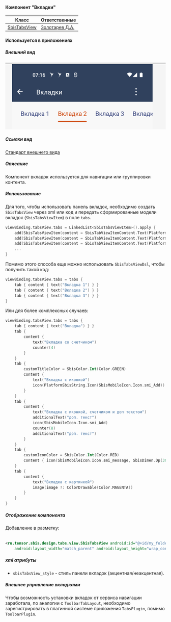 #### Компонент "Вкладки"

| Класс                                                                           | Ответственные                                                                     |
|---------------------------------------------------------------------------------|-----------------------------------------------------------------------------------|
| [SbisTabsView](src/main/kotlin/ru/tensor/sbis/design/tabs/view/SbisTabsView.kt) | [Золотарев Д.А.](https://dev.sbis.ru/person/fb135a4c-c712-4f6e-b52a-6a36dfbdff5e) |

#### Используется в приложениях

##### Внешний вид

![SbisTabsView](doc_resources/img/tabs_showcase.png)

##### Ссылки вид

[Стандарт внешнего вида](https://www.figma.com/proto/Zz20dqmmdEjHX730nJRAfm/Вкладки?page-id=1%3A26&node-id=96-15374&scaling=min-zoom&starting-point-node-id=96%3A15374&hide-ui=1)

##### Описание

Компонент вкладок используется для навигации или группировки контента.

##### Использование

Для того, чтобы использовать панель вкладок, необходимо создать `SbisTabsView` через xml или код и
передать сформированные модели
вкладок (`SbisTabsViewItem`) в поле `tabs`.

```kotlin
viewBinding.tabsView.tabs = LinkedList<SbisTabsViewItem>().apply {
    add(SbisTabsViewItem(content = SbisTabViewItemContent.Text(PlatformSbisString.Value("Вкладка 1"))))
    add(SbisTabsViewItem(content = SbisTabViewItemContent.Text(PlatformSbisString.Value("Вкладка 2"))))
    add(SbisTabsViewItem(content = SbisTabViewItemContent.Text(PlatformSbisString.Value("Вкладка 3"))))
    ...
}
```

Помимо этого способа еще можно использовать `SbisTabsViewDsl`, чтобы получить такой код:

```kotlin
viewBinding.tabsView.tabs = tabs {
    tab { content { text("Вкладка 1") } }
    tab { content { text("Вкладка 2") } }
    tab { content { text("Вкладка 3") } }
}
```

Или для более комплексных случаев:

```kotlin
viewBinding.tabsView.tabs = tabs {
    tab { content { text("Вкладка") } }
    tab {
        content {
            text("Вкладка cо счетчиком")
            counter(4)
        }
    }
    tab {
        customTitleColor = SbisColor.Int(Color.GREEN)
        content {
            text("Вкладка с иконкой")
            icon(PlatformSbisString.Icon(SbisMobileIcon.Icon.smi_Add))
        }
    }
    tab {
        content {
            text("Вкладка с иконкой, счетчиком и доп текстом")
            additionalText("доп. текст")
            icon(SbisMobileIcon.Icon.smi_Add)
            counter(8)
            additionalText("доп. текст")
        }
    }
    tab {
        customIconColor = SbisColor.Int(Color.RED)
        content { icon(SbisMobileIcon.Icon.smi_message, SbisDimen.Dp(30)) }
    }
    tab {
        content {
            text("Вкладка с картинкой")
            image(image ?: ColorDrawable(Color.MAGENTA))
        }
    }
}
```

##### Отображение компонента

Добавление в разметку:

```xml

<ru.tensor.sbis.design.tabs.view.SbisTabsView android:id="@+id/my_folders"
    android:layout_width="match_parent" android:layout_height="wrap_content"/>
```

##### xml атрибуты

- `sbisTabsView_style` - стиль панели вкладок (акцентная/неакцентная).

##### Внешнее управление вкладками
Чтобы возможность установки вкладок от сервиса навигации заработала, по аналогии с 
`ToolbarTabLayout`, необходимо зарегистрировать в плагинной системе приложения `TabsPlugin`, помимо 
`ToolbarPlugin`.

